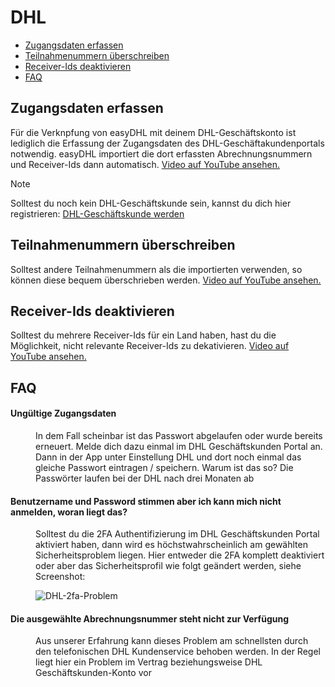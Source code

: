 # DHL

-   [Zugangsdaten erfassen](#credentials)
-   [Teilnahmenummern überschreiben](#override-billing)
-   [Receiver-Ids deaktivieren](#inactivate-receiver)
-   [FAQ](#faq)

<a name="credentials"></a>

## Zugangsdaten erfassen

Für die Verknpfung von easyDHL mit deinem DHL-Geschäftskonto ist lediglich die Erfassung der Zugangsdaten des DHL-Geschäftakundenportals notwendig. easyDHL importiert die dort erfassten Abrechnungsnummern und Receiver-Ids dann automatisch. [Video auf YouTube ansehen.](https://www.youtube.com/embed/7GEaQC02t5s?si=H5scMBPSOhefGJjq)

> [!NOTE]
> Solltest du noch kein DHL-Geschäftskunde sein, kannst du dich hier registrieren: [DHL-Geschäftskunde werden](https://www.dhl.de/de/geschaeftskunden/paket/kunde-werden/angebot-dhl-geschaeftskunden-online.html)

<a name="override-billing"></a>

## Teilnahmenummern überschreiben

Solltest andere Teilnahmenummern als die importierten verwenden, so können diese bequem überschrieben werden. [Video auf YouTube ansehen.](https://www.youtube.com/embed/7GEaQC02t5s?si=H5scMBPSOhefGJjq)

<a name="inactivate-receiver"></a>

## Receiver-Ids deaktivieren

Solltest du mehrere Receiver-Ids für ein Land haben, hast du die Möglichkeit, nicht relevante Receiver-Ids zu dekativieren. [Video auf YouTube ansehen.](https://www.youtube.com/embed/7GEaQC02t5s?si=H5scMBPSOhefGJjq)

<a name="faq"></a>

## FAQ

<div class="faq-list">
<dl class="space-y-8">
<div>
<dt><h4>Ungültige Zugangsdaten</h4></dt>
<dd>In dem Fall scheinbar ist das Passwort abgelaufen oder wurde bereits erneuert. Melde dich dazu einmal im DHL Geschäftskunden Portal an. Dann in der App unter Einstellung DHL und dort noch einmal das gleiche Passwort eintragen / speichern. Warum ist das so? Die Passwörter laufen bei der DHL nach drei Monaten ab</dd>
</div>

<div>
<dt><h4>Benutzername und Password stimmen aber ich kann mich nicht anmelden, woran liegt das?</h4></dt>
<dd>Solltest du die 2FA Authentifizierung im DHL Geschäftskunden Portal aktiviert haben, dann wird es höchstwahrscheinlich am gewählten Sicherheitsproblem liegen. Hier entweder die 2FA komplett deaktiviert oder aber das Sicherheitsprofil wie folgt geändert werden, siehe Screenshot:

![DHL-2fa-Problem](https://media.247apps.de/storage/faq/dhl-2fa-problem.png)</dd>

</div>

<div>
<dt><h4>Die ausgewählte Abrechnungsnummer steht nicht zur Verfügung</h4></dt>
<dd>Aus unserer Erfahrung kann dieses Problem am schnellsten durch den telefonischen DHL Kundenservice behoben werden. In der Regel liegt hier ein Problem im Vertrag beziehungsweise DHL Geschäftskunden-Konto vor</dd>

</div>
</dl>
</div>
